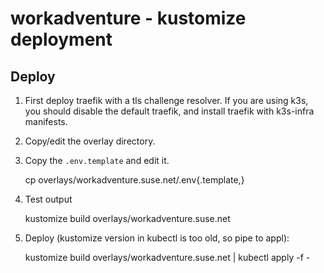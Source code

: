 # workadventure - kustomize deployment

## Deploy


1. First deploy traefik with a tls challenge resolver. If you are using k3s, you should disable the default traefik, and install traefik with k3s-infra manifests.

2. Copy/edit the overlay directory.

3. Copy the `.env.template` and edit it.

    cp overlays/workadventure.suse.net/.env{.template,}

4. Test output

    kustomize build overlays/workadventure.suse.net

4. Deploy (kustomize version in kubectl is too old, so pipe to appl):

    kustomize build overlays/workadventure.suse.net | kubectl apply -f -

